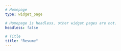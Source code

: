 ```yaml
---
# Homepage
type: widget_page

# Homepage is headless, other widget pages are not.
headless: false

# Title
title: "Resume"
---
```

